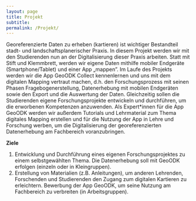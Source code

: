 ```yaml
---
layout: page
title: Projekt
subtitle:
permalink: /Projekt/
---
```


Georeferenzierte Daten zu erheben (kartieren) ist wichtiger Bestandteil stadt- und landschaftsplanerischer Praxis. In diesem Projekt werden wir mit den Studierenden nun an der Digitalisierung dieser Praxis arbeiten. Statt mit Stift und Klemmbrett, werden wir eigene Daten mithilfe mobiler Endgeräte (Smartphone/Tablet) und einer App „mappen”.
Im Laufe des Projekts werden wir die App GeoODK Collect kennenlernen und uns mit dem digitalen Mapping vertraut machen, d.h. den Forschungsprozess mit seinen Phasen Fragebogenerstellung, Datenerhebung mit mobilen Endgeräten sowie den Export und die Auswertung der Daten. Gleichzeitig sollen die Studierenden eigene Forschungsprojekte entwickeln und durchführen, um die erworbenen Kompetenzen anzuwenden.
Als Expert*innen für die App GeoODK werden wir außerdem Tutorials und Lehrmaterial zum Thema digitales Mapping erstellen und für die Nutzung der App in Lehre und Forschung werben, um die Digitalisierung der georeferenzierten Datenerhebung am Fachbereich voranzubringen.

<b>Ziele</b>
1. Entwicklung und Durchführung eines eigenen Forschungsprojektes zu einem selbstgewählten Thema. Die Datenerhebung soll mit GeoODK erfolgen (einzeln oder in Kleingruppen).
2. Erstellung von Materialien (z.B. Anleitungen), um anderen Lehrenden, Forschenden und Studierenden den Zugang zum digitalen Kartieren zu erleichtern. Bewerbung der App GeoODK, um seine Nutzung am Fachbereich zu verbreiten (in Arbeitsgruppen).

